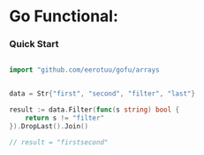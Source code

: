 # Go Functional:

### Quick Start

```go

import "github.com/eerotuu/gofu/arrays


data = Str{"first", "second", "filter", "last"}

result := data.Filter(func(s string) bool {
	return s != "filter"
}).DropLast().Join()

// result = "firstsecond"

```
